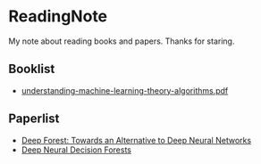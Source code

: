 # ReadingNote
My note about reading books and papers.
Thanks for staring.

## Booklist
- [understanding-machine-learning-theory-algorithms.pdf](http://www.cs.huji.ac.il/~shais/UnderstandingMachineLearning/understanding-machine-learning-theory-algorithms.pdf)

## Paperlist
- [Deep Forest: Towards an Alternative to Deep Neural Networks](https://arxiv.org/pdf/1702.08835)
- [Deep Neural Decision Forests](http://www.cv-foundation.org/openaccess/content_iccv_2015/papers/Kontschieder_Deep_Neural_Decision_ICCV_2015_paper.pdf)
